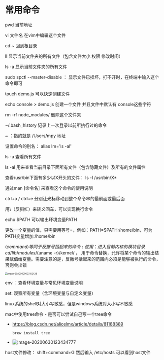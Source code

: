 # 常用命令

pwd 当前地址

vi 文件名   在vim中编辑这个文件

cd ~ 回到根目录

ll 显示当前文件夹的所有文件（包含文件大小 权限 修改时间）

  ls -a 显示当前文件夹的所有文件

sudo spctl --master-disable ： 显示文件已损坏，打不开时，在终端中输入这个命令即可

touch demo.js 可以快速创建文件

echo console > demo.js 创建一个文件 并且文件中默认有 console这些字符

rm -rf  node_modules/ 删除这个文件夹

~/.bash_history 记录上一次登录以前所执行过的命令

~  ：指的就是 /Users/mpy 地址

设置命令的别名： alias lm='ls -al'

ls -a 查看所有文件

 ls -al 用来查看当前目录下面所有文件（包含隐藏文件）及所有的文件属性

查看/usr/bin下面有多少以X开头的文件： ls -l /usr/bin/X*

通过man [命令名] 来查看这个命令的使用说明

ctrl+a / ctrl+e 分别让光标移动到整个命令串的最前面或最后面

用\（反斜杠）来转义回车，可以实现换行命令

echo $PATH 可以输出环境变量PATH

更改一个变量的值，只需要用等号=，例如：PATH=$PATH:/home/bin，可为PATH变量增加:/home/bin

$(command) 等同于 反撇号括起来的命令: 使用：进入目前内核的模块目录 cd /lib/modules/$(uname -r)/kernel/ ， 用于命令替换，允许将某个命令的输出结果赋值给变量。需要注意的是，反撇号括起来的范围内必须是能够被执行的命令，否则会出错

<img src="/Users/mpy/Library/Application Support/typora-user-images/image-20200509003102426.png" alt="image-20200509003102426" style="zoom:50%;" />

env ：查看环境变量与常见环境变量说明

set: 观察所有变量（含环境变量与自定义变量）

linux系统的shell对大小写敏感，但是windows系统对大小写不敏感

mac中使用tree命令 - 是否可以尝试自己写一个tree命令

- https://blog.csdn.net/alicelmx/article/details/81188389

  `brew install tree`
  
- ![image-20200630123434777](/Users/mpy/Train-myself/docs/docs/blog/Linux/image-20200630123434777.png)

host文件修改： shift+command+G 然后输入 /etc/hosts 可以看到host文件



